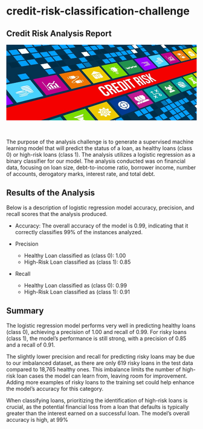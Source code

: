 # credit-risk-classification-challenge

## Credit Risk Analysis Report

<p align="center">
  <img src="Credit_Risk/Resources/credit_risk.jpg" alt="Credit Risk Image" height = 200 width = 600>
</p>
</br>
 
The purpose of the analysis challenge is to generate a supervised machine learning model that will predict the status of a loan, as healthy loans (class 0) or high-risk loans (class 1). The analysis utilizes a logistic regression as a binary classifier for our model. The analysis conducted was on financial data, focusing on loan size, debt-to-income ratio, borrower income, number of accounts, derogatory marks, interest rate, and total debt. 

## Results of the Analysis

 Below is a description of logistic regression model accuracy, precision, and recall scores that the analysis produced.

 * Accuracy: The overall accuracy of the model is 0.99, indicating that it correctly classifies 99% of the instances analyzed.

 * Precision
   * Healthy Loan classified as (class 0): 1.00
   * High-Risk Loan classified as (class 1): 0.85
  
 * Recall
   * Healthy Loan classified as (class 0): 0.99
   * High-Risk Loan classified as (class 1): 0.91 

## Summary

The logistic regression model performs very well in predicting healthy loans (class 0), achieving a precision of 1.00 and recall of 0.99. For risky loans (class 1), the model’s performance is still strong, with a precision of 0.85 and a recall of 0.91.

The slightly lower precision and recall for predicting risky loans may be due to our imbalanced dataset, as there are only 619 risky loans in the test data compared to 18,765 healthy ones. This imbalance limits the number of high-risk loan cases the model can learn from, leaving room for improvement. Adding more examples of risky loans to the training set could help enhance the model’s accuracy for this category.

When classifying loans, prioritizing the identification of high-risk loans is crucial, as the potential financial loss from a loan that defaults is typically greater than the interest earned on a successful loan. The model’s overall accuracy is high, at 99%